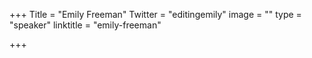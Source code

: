 +++
Title = "Emily Freeman"
Twitter = "editingemily"
image = ""
type = "speaker"
linktitle = "emily-freeman"

+++


